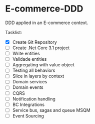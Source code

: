 # E-commerce-DDD
DDD applied in an E-commerce context.

Tasklist: 
- [x] Create Git Repository
- [ ] Create .Net Core 3.1 project
- [ ] Write entities
- [ ] Validade entities
- [ ] Aggregating with value object
- [ ] Testing all behaviors
- [ ] Slice in layers by context
- [ ] Domain services
- [ ] Domain events
- [ ] CQRS
- [ ] Notification handling
- [ ] BC Integrations
- [ ] Service bus, sagas and queue MSQM
- [ ] Event Sourcing
